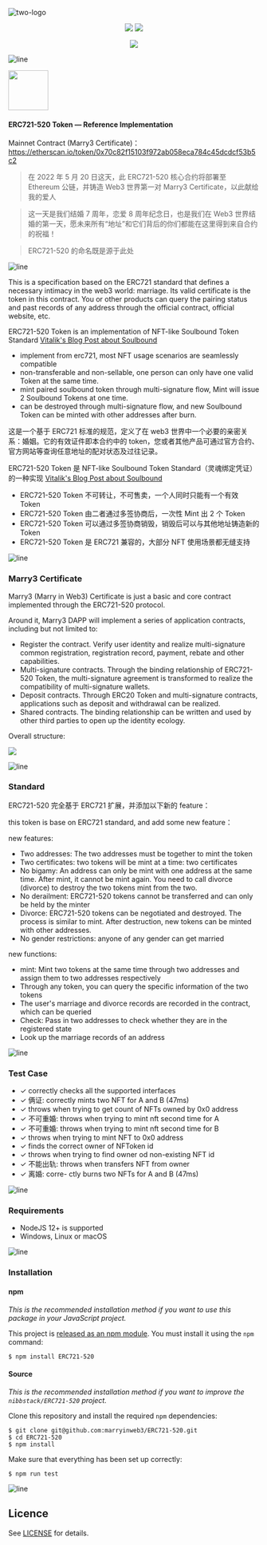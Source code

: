 ![two-logo](https://user-images.githubusercontent.com/897401/171177043-083c392f-f7a1-4155-9a34-4a866604ca69.png)

<p align="center">
  <a href="https://Marry3.love"><img src="https://img.shields.io/badge/https%3A%2F%2FMarry3.love-F41870?&labelColor=1D1D1D&logo=googlechrome&style=flat-square" /></a>
  <a href="https://github.com/marryinweb3/ERC721-520"><img src="https://img.shields.io/badge/https%3A%2F%2FERC520.com-F41870?&labelColor=1D1D1D&logo=googlechrome&style=flat-square" /></a>
</p> 
<p align="center">
  <a href="https://twitter.com/marryinweb3"><img src="https://img.shields.io/badge/%40marryinweb3-F41870?&labelColor=1D1D1D&logo=twitter&style=flat-square" /></a>
</p>

![line](https://user-images.githubusercontent.com/897401/171048003-7b7adb40-9f72-4bfc-84de-e948892bf7f9.png)

<a href="https://github.com/marryinweb3/ERC721-520"><img src="https://user-images.githubusercontent.com/897401/171176759-123d5777-0f36-4680-a2ef-25f07ff44618.png" height="80" /></a>

#### ERC721-520 Token — Reference Implementation

Mainnet Contract (Marry3 Certificate)：https://etherscan.io/token/0x70c82f15103f972ab058eca784c45dcdcf53b5c2

> 在 2022 年 5 月 20 日这天，此 ERC721-520 核心合约将部署至 Ethereum 公链，并铸造 Web3 世界第一对 Marry3 Certificate，以此献给我的爱人

> 这一天是我们结婚 7 周年，恋爱 8 周年纪念日，也是我们在 Web3 世界结婚的第一天，愿未来所有“地址”和它们背后的你们都能在这里得到来自合约的祝福！

> ERC721-520 的命名既是源于此处

![line](https://user-images.githubusercontent.com/897401/171048003-7b7adb40-9f72-4bfc-84de-e948892bf7f9.png)

This is a specification based on the ERC721 standard that defines a necessary intimacy in the web3 world: marriage. Its valid certificate is the token in this contract. You or other products can query the pairing status and past records of any address through the official contract, official website, etc.

ERC721-520 Token is an implementation of NFT-like Soulbound Token Standard [Vitalik's Blog Post about Soulbound](https://vitalik.ca/general/2022/01/26/soulbound.html)

- implement from erc721, most NFT usage scenarios are seamlessly compatible
- non-transferable and non-sellable, one person can only have one valid Token at the same time.
- mint paired soulbound token through multi-signature flow, Mint will issue 2 Soulbound Tokens at one time.
- can be destroyed through multi-signature flow, and new Soulbound Token can be minted with other addresses after burn.

这是一个基于 ERC721 标准的规范，定义了在 web3 世界中一个必要的亲密关系：婚姻。它的有效证件即本合约中的 token，您或者其他产品可通过官方合约、官方网站等查询任意地址的配对状态及过往记录。

ERC721-520 Token 是 NFT-like Soulbound Token Standard（灵魂绑定凭证） 的一种实现 [Vitalik's Blog Post about Soulbound](https://vitalik.ca/general/2022/01/26/soulbound.html)

- ERC721-520 Token 不可转让，不可售卖，一个人同时只能有一个有效 Token
- ERC721-520 Token 由二者通过多签协商后，一次性 Mint 出 2 个 Token
- ERC721-520 Token 可以通过多签协商销毁，销毁后可以与其他地址铸造新的 Token
- ERC721-520 Token 是 ERC721 兼容的，大部分 NFT 使用场景都无缝支持

![line](https://user-images.githubusercontent.com/897401/171048003-7b7adb40-9f72-4bfc-84de-e948892bf7f9.png)

### Marry3 Certificate

Marry3 (Marry in Web3) Certificate is just a basic and core contract implemented through the ERC721-520 protocol.

Around it, Marry3 DAPP will implement a series of application contracts, including but not limited to:

- Register the contract. Verify user identity and realize multi-signature common registration, registration record, payment, rebate and other capabilities.
- Multi-signature contracts. Through the binding relationship of ERC721-520 Token, the multi-signature agreement is transformed to realize the compatibility of multi-signature wallets.
- Deposit contracts. Through ERC20 Token and multi-signature contracts, applications such as deposit and withdrawal can be realized.
- Shared contracts. The binding relationship can be written and used by other third parties to open up the identity ecology.

Overall structure:

<img src="https://user-images.githubusercontent.com/897401/171990720-5d81e809-9d13-4d66-85b6-e847e9a66c9a.png"  />



![line](https://user-images.githubusercontent.com/897401/171048003-7b7adb40-9f72-4bfc-84de-e948892bf7f9.png)

### Standard

ERC721-520 完全基于 ERC721 扩展，并添加以下新的 feature：

this token is base on ERC721 standard, and add some new feature：

new features:

- Two addresses: The two addresses must be together to mint the token
- Two certificates: two tokens will be mint at a time: two certificates
- No bigamy: An address can only be mint with one address at the same time. After mint, it cannot be mint again. You need to call divorce (divorce) to destroy the two tokens mint from the two.
- No derailment: ERC721-520 tokens cannot be transferred and can only be held by the minter
- Divorce: ERC721-520 tokens can be negotiated and destroyed. The process is similar to mint. After destruction, new tokens can be minted with other addresses.
- No gender restrictions: anyone of any gender can get married

new functions:

- mint: Mint two tokens at the same time through two addresses and assign them to two addresses respectively
- Through any token, you can query the specific information of the two tokens
- The user's marriage and divorce records are recorded in the contract, which can be queried
- Check: Pass in two addresses to check whether they are in the registered state
- Look up the marriage records of an address

![line](https://user-images.githubusercontent.com/897401/171048003-7b7adb40-9f72-4bfc-84de-e948892bf7f9.png)

### Test Case

- ✓ correctly checks all the supported interfaces
- ✓ 俩证: correctly mints two NFT for A and B (47ms)
- ✓ throws when trying to get count of NFTs owned by 0x0 address
- ✓ 不可重婚: throws when trying to mint nft second time for A
- ✓ 不可重婚: throws when trying to mint nft second time for B
- ✓ throws when trying to mint NFT to 0x0 address
- ✓ finds the correct owner of NFToken id
- ✓ throws when trying to find owner od non-existing NFT id
- ✓ 不能出轨: throws when transfers NFT from owner
- ✓ 离婚: corre- ctly burns two NFTs for A and B (47ms)

![line](https://user-images.githubusercontent.com/897401/171048003-7b7adb40-9f72-4bfc-84de-e948892bf7f9.png)

### Requirements

- NodeJS 12+ is supported
- Windows, Linux or macOS

![line](https://user-images.githubusercontent.com/897401/171048003-7b7adb40-9f72-4bfc-84de-e948892bf7f9.png)

### Installation

#### npm

_This is the recommended installation method if you want to use this package in your JavaScript project._

This project is [released as an npm module](https://www.npmjs.com/package/ERC721-520). You must install it using the `npm` command:

```
$ npm install ERC721-520
```

#### Source

_This is the recommended installation method if you want to improve the `nibbstack/ERC721-520` project._

Clone this repository and install the required `npm` dependencies:

```
$ git clone git@github.com:marryinweb3/ERC721-520.git
$ cd ERC721-520
$ npm install
```

Make sure that everything has been set up correctly:

```
$ npm run test
```

![line](https://user-images.githubusercontent.com/897401/171048003-7b7adb40-9f72-4bfc-84de-e948892bf7f9.png)

## Licence

See [LICENSE](./LICENSE) for details.
